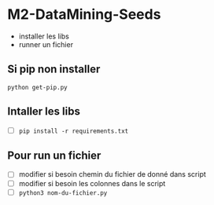 # M2-DataMining-Seeds

* installer les libs
* runner un fichier

## Si pip non installer
 ```python get-pip.py```

## Intaller les libs
- [ ] ```pip install -r requirements.txt```

## Pour run un fichier
- [ ] modifier si besoin chemin du fichier de donné dans script
- [ ] modifier si besoin les colonnes dans le script
- [ ] ```python3 nom-du-fichier.py```
